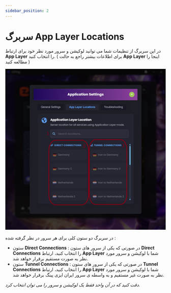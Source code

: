 ```yaml
---
sidebar_position: 2
---
```


# سربرگ App Layer Locations

در این سربرگ از تنظیمات شما می توانید لوکیشن و سرور مورد نظر خود برای ارتباط **App Layer** را انتخاب کنید. ( برای اطلاعات بیشتر راجع به حالت **App Layer** اینجا را مطالعه کنید )

![winver-run](./img/settings-tab-applayerlocations.png)



در سربرگ دو ستون کلی برای هر سرور در نظر گرفته شده :

- ستون **Direct Connections** : در صورتی که یکی از سرور های ستون **Direct Connections** را انتخاب کنید، ارتباط **App Layer** شما با لوکیشن و سرور مورد نظر به صورت مستقیم برقرار خواهد شد.
- ستون **Tunnel Connections** : در صورتی که یکی از سرور های ستون **Tunnel Connections** را انتخاب کنید، ارتباط **App Layer** شما با لوکیشن و سرور مورد نظر به صورت غیر مستقیم و به واسطه ی سرور ایران ایزی پینگ برقرار خواهد شد.


_دقت کنید که در آن واحد فقط یک لوکیشن و سرور را می توان انتخاب کرد._
